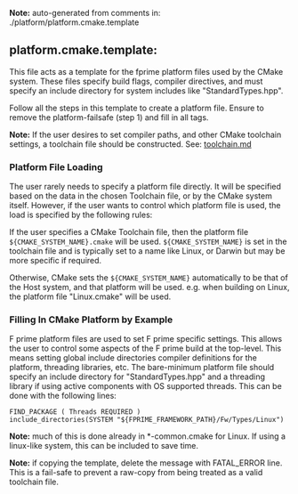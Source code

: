 **Note:** auto-generated from comments in: ./platform/platform.cmake.template

## platform.cmake.template:

This file acts as a template for the fprime platform files used by the CMake system.
These files specify build flags, compiler directives, and must specify an include
directory for system includes like "StandardTypes.hpp".

Follow all the steps in this template to create a platform file. Ensure
to remove the platform-failsafe (step 1) and fill in all <SOMETHING> tags.

**Note:** If the user desires to set compiler paths, and other CMake toolchain settings, a
          toolchain file should be constructed. See: [toolchain.md](toolchain.md)

### Platform File Loading ###

The user rarely needs to specify a platform file directly. It will be specified based on the data
in the chosen Toolchain file, or by the CMake system itself. However, if the user wants to control
which platform file is used, the load is specified by the following rules:

If the user specifies a CMake Toolchain file, then the platform file `${CMAKE_SYSTEM_NAME}.cmake`
will be used. `${CMAKE_SYSTEM_NAME}` is set in the toolchain file and is typically set to a name like Linux, or Darwin
but may be more specific if required.

Otherwise, CMake sets the `${CMAKE_SYSTEM_NAME}` automatically to be that of the Host system, and that platform
will be used. e.g. when building on Linux, the platform file "Linux.cmake" will be used.

### Filling In CMake Platform by Example ###

F prime platform files are used to set F prime specific settings. This allows the user to control
some aspects of the F prime build at the top-level. This means setting global include directories
compiler definitions for the platform, threading libraries, etc. The bare-minimum platform file
should specify an include directory for "StandardTypes.hpp" and a threading library if using
active components with OS supported threads. This can be done with the following lines:

```
FIND_PACKAGE ( Threads REQUIRED )
include_directories(SYSTEM "${FPRIME_FRAMEWORK_PATH}/Fw/Types/Linux")
```

**Note:** much of this is done already in *-common.cmake for Linux. If using a linux-like system,
          this can be included to save time.

**Note:** if copying the template, delete the message with FATAL_ERROR line. This is a fail-safe
          to prevent a raw-copy from being treated as a valid toolchain file.



